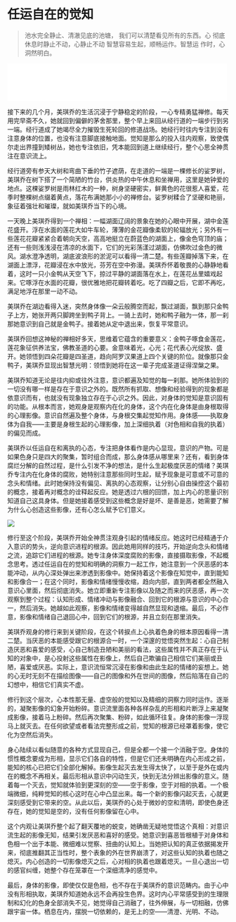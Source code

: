 # 任运自在的觉知

> 池水完全静止、清澈见底的池塘，
> 我们可以清楚看见所有的东西。心
> 彻底休息时静止不动，心静止不动
> 智慧容易生起，顺畅运作。智慧运
> 作时，心洞然明白。

<iframe frameborder="0" marginwidth="0" marginheight="0" width=500 height=86 src="./mp3/3-3.mp3"></iframe>

接下来的几个月，美琪乔的生活沉浸于宁静稳定的阶段，一心专精勇猛禅修。每天用完早斋不久，她就回到偏僻的茅舍那里，整个早上来回从经行道的一端步行到另一端。经行道成了她竭尽全力摧毁生死轮回的修道战场。她经行时往内专注到没有注意身体的位置，也没有注意脚底接触地面。觉知是那么的投入往内观察，致使偶尔走出界撞到矮树丛，她也专注依旧，凭本能回到道上继续经行，整个心思全神贯注在意识流上。

经行道旁有参天大树和弯曲下垂的竹子遮荫，在走道的一端是一棵修长的娑罗树，美琪乔在树下搭了一个简陋的竹台，供炎热的中午休息和坐禅用，这里是她钟爱的地点。这棵娑罗树是雨林红木的一种，树身坚硬密实，鲜黄色的花很惹人喜爱，花季时整棵树点缀着黄点，落花布满她那小小的禅修台。娑罗树糅合了坚硬和艳丽，象征着强壮和璀璨，就如美琪乔当下的心境。

一天晚上美琪乔得到一个禅相：一幅湖面辽阔的景象在她的心眼中开展，湖中金莲花盛开。浮在水面的莲花大如牛车轮，薄薄的金花瓣像柔软的轮辐放光；另外有一些莲花花瓣紧紧合着朝向天空，高高地挺立在蔚蓝色的湖面上，像金色穹顶的庙；还有一些则浅浅浸在清凉的水面下，它们的光彩荡漾过湖面，仿佛吹过金色的微风。湖水澄净透明，湖底波浪形的淤泥可以看得一清二楚。有些莲瓣掉落下来，在湖面上漂浮，花瓣浸在水中放光，芬芳在空中弥漫。美琪乔怀着敬畏的心静静地看着，这时一只小金鸭从天空飞下，掠过平静的湖面落在水上，在莲花丛里嬉戏起来。它啄浮在水面的花瓣，很优雅地把花瓣转着吃。吃了四瓣之后，它即不再吃，满足地浮在那里一动不动。

美琪乔在湖边看得入迷，突然身体像一朵云般腾空而起，飘过湖面，飘到那只金鸭子上方，她张开两只脚跨坐到鸭子背上。一骑上去时，她和鸭子融为一体，那一刹那她意识到自己就是金鸭子。接着她从定中退出来，恢复平常意识。

美琪乔回想这神秘的禅相好多天，思维着它蕴含的重要意义：金鸭子啄食金莲花，莲花象征供养法宝，佛教圣道的心要。金意味着光，心光；花代表心光绽放、盛开。她领悟到四朵花瓣是四圣道，趋向阿罗汉果道上四个关键的阶位。就像那只金鸭子，美琪乔显现出智慧光明：领悟到她将在这一辈子完成圣道证得涅槃之果。

美琪乔知道无论是往内抑或往外注意，意识都遍及知觉的每一刹那。她所体验到的一切没有哪一样是存在于意识之外的。既然所有抓取、想像和经验得到的现象都是依意识而有，也就没有现象独立存在于心识之外。因此，对身体的觉知是意识固有的功能。从根本而言，她观身是观察内在化的身体，这个内在化身体是由身根取得的心理影像。意识自然遍及整个身体，与身根交集起觉知作用。身体感——执取身体为自我——主要是身根生起的心理影像，加上深细执着（对色相和自我的执着）的偏见而成。

美琪乔以任运自在和离执的心态，专注把身体看作是内心显现，意识的产物。可是如果色身只是四大的聚集，暂时组合而成，那么身体感从哪里来？还有，看到身体腐烂分解的自然过程，是什么引发不净的想法，是什么生起极度厌恶的情绪？美琪乔专注内在化身体的腐败，她特别注意那些同时生起，赋予现象是可意或不可意的念头和情绪。此时她保持没有偏见、离执的心态观察，让分别心自由操控这个最初的概念，接着再对概念的诠释起反应。她是透过六根的回馈，加上内心的思量识别知道自己这具身体。但是她接着感受到这些概念是好是坏、是善是恶，她需要了解为什么心创造这些影像，还有心怎么赋予它们意义。

![](./img/3-3.webp)

修行至这个阶段，美琪乔开始全神贯注观身引起的情绪反应。她这时已经精通于介入意识的势头，逆向意识进程的根源。因此她用同样的技巧，开始逆向念头和情绪之流，追踪它们进程的根源。她专注身体深度腐败的影像，直接摄取影像，不起概念思考。透过任运自在的觉知和明确的洞察力一起工作，她注意到一个厌恶感的本能冲动，从内心深处弹出来渗透到影像中。她保持着这个影像在知觉中，直到能知和影像合一；在这个同时，影像和情绪慢慢收缩，趋向内部，直到两者都全然融入意识心里面，然后彻底消失。她立即重新专注影像以及随之而来的厌恶感，再一次观察到整个过程：认知形成、情绪冲动与影像融合、回到它的根源与意识的中心合一，然后消失。她越如此观察，影像和情绪变得越自然显现和退缩。最后，不必作意，影像和情绪自己退回心中，回到它们的根源，并且立刻在那里消失。

美琪乔观身的修行来到关键阶段，在这个转捩点上心执着色身的根本原因看得一清二楚。当厌恶的本能感受跟它的根源合一时，一个深邃的觉悟突然生起：心自己制造厌恶和喜爱的感受，心自己制造丑陋和美丽的看法，这些属性并不真正存在于认知的对象中，是心投射这些属性在影像上，然后自己欺骗自己相信它们美丽或丑陋，喜爱或厌恶。实际上，意识流恒常沉浸在影像和由此生起的情绪的妄想上。她的心无时无刻不在描绘图像——自己的图像和外在世间的图像，然后陷落在自己的幻想中，相信它们真实不虚。

修行到这个层次，心本性那无量、虚空般的觉知以及精细的洞察力同时运作。逐渐的，凝聚影像的幻象开始粉碎。意识流里面各种各样杂乱的形相和片断浮上来凝聚成影像，接着马上粉碎。然后再次聚集、粉碎，如此循环往复。身体的影像一浮现马上就灭去。在任何欲望或者看法完整形成之前，觉知的根源已经罩着影像，使它化为空然后消失。

身心陆续以看似随意的各种方式显现自己，但是全都一个接一个消融于空。身体的惯性概念要成为形相，显示它们各自的特性，但是它们还未明确在内心形成之前，能知的核心已把它们全部化解掉。影像生起灭去发生得太快了，以至于是外在或内在的概念不再相关。最后形相从意识中闪动生灭，快到无法分辨出影像的意义。随着每一个灭去，觉知就体验到更深刻的空——空于影像，空于对相的执着。一个极端微细，纯粹觉知的核心这时在心中凸显出来。每一个新的影像闪起灭去，心就更深刻感受到它带来的空。从此以后，美琪乔的心处于微妙的空和清明，即使色身还存在，她的觉知是空的，没有任何影像留在心中。

这个内观让美琪乔整个起了翻天覆地的蜕变，她确凿无疑地觉悟这个真相：对意识流生起的影像无知，结果引发厌恶和喜好的感受。她意识到喜恶皆根植于对身体和色相一个出于本能、微细难以觉察、扭曲的认知上。当她把认知的真正依据揭发开来，彻底推翻其正当性时，整个表象的外在世界崩溃了，对这些认知的执着也随之熄灭。内心创造的一切影像熄灭之后，心对相的执着也跟着熄灭。一旦心退出一切的感官纠缠，她整个存在笼罩在一个深细清净的感觉中。

最后，身体的影像，即使仅仅是色相，也不存在于美琪乔的意识范畴内。由于心中没有形相执取，美琪乔知道她永远不会再投生色界。这时内心平常感受到的生理限制和幻化的色身全部消失不见，她觉得自己消融了，往外伸展，与一切相融，仿佛跟宇宙一体。栖息在内，摆脱一切依赖的，是无上的空——清澄、光明、不动。

